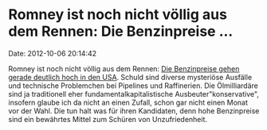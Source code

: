 Romney ist noch nicht völlig aus dem Rennen: Die Benzinpreise \...
==================================================================

Date: 2012-10-06 20:14:42

Romney ist noch nicht völlig aus dem Rennen: [Die Benzinpreise gehen
gerade deutlich hoch in den
USA](http://www.denverpost.com/business/ci_21710958/california-gasoline-prices-soar-amid-refinery-and-pipeline).
Schuld sind diverse mysteriöse Ausfälle und technische Problemchen bei
Pipelines und Raffinerien. Die Ölmilliardäre sind ja traditionell eher
fundamentalkapitalistische Ausbeuter\"konservative\", insofern glaube
ich da nicht an einen Zufall, schon gar nicht einen Monat vor der Wahl.
Die tun halt was für ihren Kandidaten, denn hohe Benzinpreise sind ein
bewährtes Mittel zum Schüren von Unzufriedenheit.

